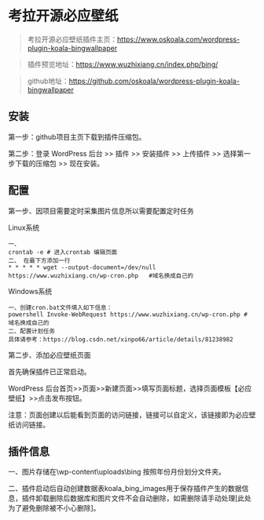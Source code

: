 # 考拉开源必应壁纸

> 考拉开源必应壁纸插件主页：https://www.oskoala.com/wordpress-plugin-koala-bingwallpaper

> 插件预览地址：https://www.wuzhixiang.cn/index.php/bing/

> github地址：https://github.com/oskoala/wordpress-plugin-koala-bingwallpaper

## 安装

第一步：github项目主页下载到插件压缩包。

第二步：登录 WordPress 后台 >> 插件 >> 安装插件 >> 上传插件 >> 选择第一步下载的压缩包 >> 现在安装。

## 配置

第一步、因项目需要定时采集图片信息所以需要配置定时任务

Linux系统

```shell
一、
crontab -e # 进入crontab 编辑页面
二、 在最下方添加一行
* * * * * wget --output-document=/dev/null https://www.wuzhixiang.cn/wp-cron.php   #域名换成自己的
```

Windows系统

```shell
一、创建cron.bat文件填入如下信息：
powershell Invoke-WebRequest https://www.wuzhixiang.cn/wp-cron.php # 域名换成自己的
二、配置计划任务 
具体请参考：https://blog.csdn.net/xinpo66/article/details/81238982
```

第二步、添加必应壁纸页面

首先确保插件已正常启动。

WordPress 后台首页>>页面>>新建页面>>填写页面标题，选择页面模板【必应壁纸】>>点击发布按钮。

注意：页面创建以后能看到页面的访问链接，链接可以自定义，该链接即为必应壁纸访问链接。

## 插件信息

一、图片存储在\wp-content\uploads\bing 按照年份月份划分文件夹。

二、插件启动后自动创建数据表koala_bing_images用于保存插件产生的数据信息，插件卸载删除后数据库和图片文件不会自动删除，如需删除请手动处理[此处为了避免删除被不小心删除]。

